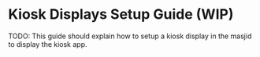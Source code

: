 # Kiosk Displays Setup Guide (WIP)

TODO: This guide should explain how to setup a kiosk display in the masjid to display the kiosk app.